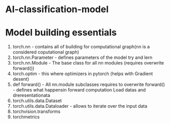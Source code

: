# AI-classification-model 
# Model building essentials
1. torch.nn - contains all of building for computational graph(nn is a considered coputational graph)
2. torch.nn.Parameter - defines parameters of the model try and lern
3. torch.nn.Module - The base class for all nn modules (requires overwrite forward())
4. torch.optim - this where optimizers in pytorch (helps with Gradient desent)  
5. def forward() - All nn.module subclasses requires to overwrite forward() - defines what happensin forward computation
Load datas and dreresentationata
6. torch.utils.data.Dataset
7. torch.utils.data.Dataloader - allows to iterate over the input data
8. torchvision.transforms
10. torchmetrics
